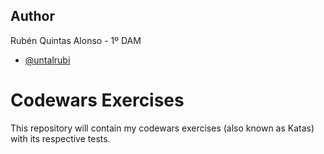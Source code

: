 ##  Author

Rubén Quintas Alonso - 1º DAM
- [@untalrubi](https://github.com/UnTalRubi)


# Codewars Exercises

This repository will contain my codewars exercises (also known as Katas) with its respective tests.